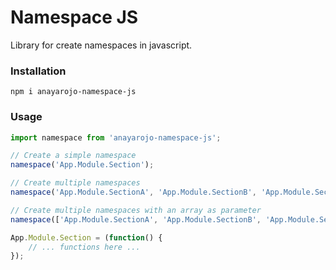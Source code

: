 # Namespace JS
Library for create namespaces in javascript.

### Installation

```bach
npm i anayarojo-namespace-js
```

### Usage

```javascript
import namespace from 'anayarojo-namespace-js';

// Create a simple namespace
namespace('App.Module.Section');

// Create multiple namespaces
namespace('App.Module.SectionA', 'App.Module.SectionB', 'App.Module.SectionC');

// Create multiple namespaces with an array as parameter
namespace(['App.Module.SectionA', 'App.Module.SectionB', 'App.Module.SectionC']);

App.Module.Section = (function() {
    // ... functions here ...
});
```
